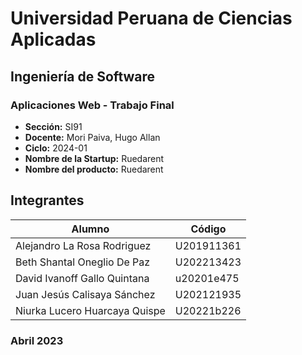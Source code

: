 # Universidad Peruana de Ciencias Aplicadas
## Ingeniería de Software
### Aplicaciones Web - Trabajo Final
- **Sección:** SI91
- **Docente:** Mori Paiva, Hugo Allan
- **Ciclo:** 2024-01
- **Nombre de la Startup:** Ruedarent
- **Nombre del producto:** Ruedarent

## Integrantes
| Alumno  | Código    |
|----------|----------|
| Alejandro La Rosa Rodriguez       | U201911361 |
| Beth Shantal Oneglio De Paz       | U202213423 |
| David Ivanoff Gallo Quintana      | u20201e475 |
| Juan Jesús Calisaya Sánchez       | U202121935 |
| Niurka Lucero Huarcaya Quispe     | U20221b226 |

### Abril 2023
